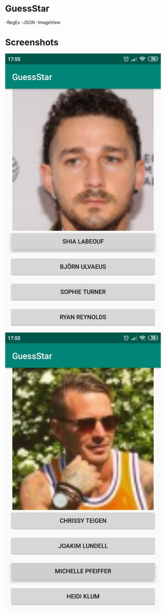 # GuessStar
-RegEx
-JSON
-ImageView
# Screenshots
![alt text](https://github.com/Vafailll/GuessStar/blob/master/1.jpg?raw=true)
![alt text](https://github.com/Vafailll/GuessStar/blob/master/2.jpg?raw=true)

